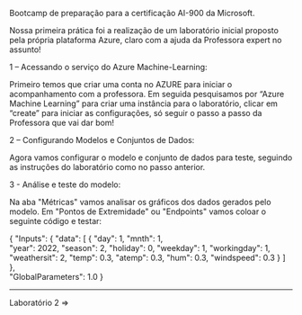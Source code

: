 Bootcamp de preparação para a certificação AI-900 da Microsoft.

Nossa primeira prática foi a realização de um laboratório inicial proposto pela própria plataforma Azure, claro com a ajuda da Professora expert no assunto!

1 – Acessando o serviço do Azure Machine-Learning:

Primeiro temos que criar uma conta no AZURE para iniciar o acompanhamento com a professora.
Em seguida pesquisamos por “Azure Machine Learning” para criar uma instância para o laboratório, clicar em “create” para iniciar as configurações, só seguir o passo a passo da Professora que vai dar bom! 



2 – Configurando Modelos e Conjuntos de Dados:

Agora vamos configurar o modelo e conjunto de dados para teste, seguindo as instruções do laboratório como no passo anterior.

3 - Análise e teste do modelo:

Na aba "Métricas" vamos analisar os gráficos dos dados gerados pelo modelo.
Em "Pontos de Extremidade" ou "Endpoints" vamos coloar o seguinte código e testar:


 {
   "Inputs": { 
     "data": [
       {
         "day": 1,
         "mnth": 1,   
         "year": 2022,
         "season": 2,
         "holiday": 0,
         "weekday": 1,
         "workingday": 1,
         "weathersit": 2, 
         "temp": 0.3, 
         "atemp": 0.3,
         "hum": 0.3,
         "windspeed": 0.3 
       }
     ]    
   },   
   "GlobalParameters": 1.0
 }
_________________________________________________________________________________________________________________________________________________

Laboratório 2 =>

